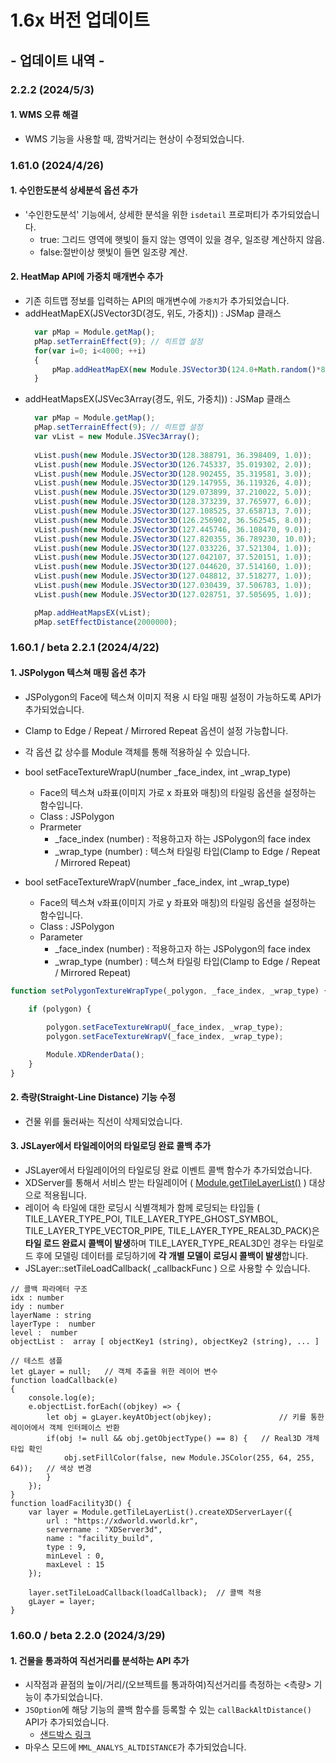 # 1.6x 버전 업데이트

## - 업데이트 내역 -

### 2.2.2 (2024/5/3)

#### 1. WMS 오류 해결
  * WMS 기능을 사용할 때, 깜박거리는 현상이 수정되었습니다.

### 1.61.0 (2024/4/26)

#### 1. 수인한도분석 상세분석 옵션 추가
  * '수인한도분석' 기능에서, 상세한 분석을 위한 `isdetail` 프로퍼티가 추가되었습니다.
    * true: 그리드 영역에 햇빛이 들지 않는 영역이 있을 경우, 일조량 계산하지 않음.
    * false:절반이상 햇빛이 들면 일조량 계산.

#### 2. HeatMap API에 가중치 매개변수 추가
  - 기존 히트맵 정보를 입력하는 API의 매개변수에 `가중치`가 추가되었습니다.
  - addHeatMapEX(JSVector3D(경도, 위도, 가중치)) : JSMap 클래스
    ```javascript
      var pMap = Module.getMap();
      pMap.setTerrainEffect(9); // 히트맵 설정
      for(var i=0; i<4000; ++i)
      {
          pMap.addHeatMapEX(new Module.JSVector3D(124.0+Math.random()*8.0, 34.0+Math.random()*6.0, 1.0));
      }
    ```
  - addHeatMapsEX(JSVec3Array(경도, 위도, 가중치)) : JSMap 클래스
    ```javascript
      var pMap = Module.getMap();
      pMap.setTerrainEffect(9); // 히트맵 설정
      var vList = new Module.JSVec3Array();
        
      vList.push(new Module.JSVector3D(128.388791, 36.398409, 1.0));
      vList.push(new Module.JSVector3D(126.745337, 35.019302, 2.0));
      vList.push(new Module.JSVector3D(128.902455, 35.319581, 3.0));
      vList.push(new Module.JSVector3D(129.147955, 36.119326, 4.0));
      vList.push(new Module.JSVector3D(129.073899, 37.210022, 5.0));
      vList.push(new Module.JSVector3D(128.373239, 37.765977, 6.0));
      vList.push(new Module.JSVector3D(127.108525, 37.658713, 7.0));
      vList.push(new Module.JSVector3D(126.256902, 36.562545, 8.0));
      vList.push(new Module.JSVector3D(127.445746, 36.108470, 9.0));
      vList.push(new Module.JSVector3D(127.820355, 36.789230, 10.0));
      vList.push(new Module.JSVector3D(127.033226, 37.521304, 1.0));
      vList.push(new Module.JSVector3D(127.042107, 37.520151, 1.0));
      vList.push(new Module.JSVector3D(127.044620, 37.514160, 1.0));
      vList.push(new Module.JSVector3D(127.048812, 37.518277, 1.0));
      vList.push(new Module.JSVector3D(127.030439, 37.506783, 1.0));
      vList.push(new Module.JSVector3D(127.028751, 37.505695, 1.0));

      pMap.addHeatMapsEX(vList);
      pMap.setEffectDistance(2000000);
    ```

### 1.60.1 / beta 2.2.1 (2024/4/22)

#### 1. JSPolygon 텍스쳐 매핑 옵션 추가
  * JSPolygon의 Face에 텍스쳐 이미지 적용 시 타일 매핑 설정이 가능하도록 API가 추가되었습니다.
  * Clamp to Edge / Repeat / Mirrored Repeat 옵션이 설정 가능합니다.
  * 각 옵션 값 상수를 Module 객체를 통해 적용하실 수 있습니다.

  * bool setFaceTextureWrapU(number _face_index, int _wrap_type)
    * Face의 텍스쳐 u좌표(이미지 가로 x 좌표와 매칭)의 타일링 옵션을 설정하는 함수입니다.
    * Class : JSPolygon
    * Prarmeter
      * _face_index (number) : 적용하고자 하는 JSPolygon의 face index
      * _wrap_type (number) : 텍스쳐 타일링 타입(Clamp to Edge / Repeat / Mirrored Repeat)

  * bool setFaceTextureWrapV(number _face_index, int _wrap_type)
    * Face의 텍스쳐 v좌표(이미지 가로 y 좌표와 매칭)의 타일링 옵션을 설정하는 함수입니다.
    * Class : JSPolygon
    * Parameter
      * _face_index (number) : 적용하고자 하는 JSPolygon의 face index
      * _wrap_type (number) : 텍스쳐 타일링 타입(Clamp to Edge / Repeat / Mirrored Repeat)

  ``` javascript
  function setPolygonTextureWrapType(_polygon, _face_index, _wrap_type) {

      if (polygon) {
				
          polygon.setFaceTextureWrapU(_face_index, _wrap_type);
          polygon.setFaceTextureWrapV(_face_index, _wrap_type);

          Module.XDRenderData();
      }
  }
  ```

#### 2. 측량(Straight-Line Distance) 기능 수정
  * 건물 위를 둘러싸는 직선이 삭제되었습니다.

#### 3. JSLayer에서 타일레이어의 타일로딩 완료 콜백 추가
  * JSLayer에서 타일레이어의 타일로딩 완료 이벤트 콜백 함수가 추가되었습니다.
  * XDServer를 통해서 서비스 받는 타일레이어 ( [Module.getTileLayerList()](https://egiscorp.gitbook.io/xdworld-webgl-manual/introduce-1/layer/jslayerlist#createxdserverlayer-option-jslayer) ) 대상으로 적용됩니다.
  * 레이어 속 타일에 대한 로딩시 식별객체가 함께 로딩되는 타입들 ( TILE_LAYER_TYPE_POI, TILE_LAYER_TYPE_GHOST_SYMBOL, TILE_LAYER_TYPE_VECTOR_PIPE,  TILE_LAYER_TYPE_REAL3D_PACK)은 **타일 로드 완료시 콜백이 발생**하며 TILE_LAYER_TYPE_REAL3D인 경우는 타일로드 후에 모델링 데이터를 로딩하기에 **각 개별 모델이 로딩시 콜백이 발생**합니다.
  * JSLayer::setTileLoadCallback( _callbackFunc ) 으로 사용할 수 있습니다.
 
```
// 콜백 파라메터 구조
idx : number
idy : number
layerName : string
layerType :  number
level :  number 
objectList :  array [ objectKey1 (string), objectKey2 (string), ... ]
```


```
// 테스트 샘플
let gLayer = null;   // 객체 추출을 위한 레이어 변수
function loadCallback(e)
{
	console.log(e);
	e.objectList.forEach((objkey) => {
		let obj = gLayer.keyAtObject(objkey);               // 키를 통한 레이어에서 객체 인터페이스 반환
		if(obj != null && obj.getObjectType() == 8) {   // Real3D 개체 타입 확인
			obj.setFillColor(false, new Module.JSColor(255, 64, 255, 64));   // 색상 변경
		}
	});
}
function loadFacility3D() {
	var layer = Module.getTileLayerList().createXDServerLayer({
		url : "https://xdworld.vworld.kr",
		servername : "XDServer3d",
		name : "facility_build",
		type : 9,
		minLevel : 0,
		maxLevel : 15
	});

	layer.setTileLoadCallback(loadCallback);  // 콜백 적용
	gLayer = layer;
}
```

### 1.60.0 / beta 2.2.0 (2024/3/29)

#### 1. 건물을 통과하여 직선거리를 분석하는 API 추가
  * 시작점과 끝점의 높이/거리/(오브젝트를 통과하여)직선거리를 측정하는 <측량> 기능이 추가되었습니다.
  * `JSOption`에 해당 기능의 콜백 함수를 등록할 수 있는 `callBackAltDistance()` API가 추가되었습니다. 
    * [샌드박스 링크](https://sandbox.egiscloud.com/code/main.do?id=analysis_measure_altdistance)
  * 마우스 모드에 `MML_ANALYS_ALTDISTANCE`가 추가되었습니다.
